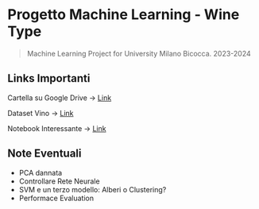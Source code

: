 # Progetto Machine Learning - Wine Type

> Machine Learning Project for University Milano Bicocca. 2023-2024

## Links Importanti

Cartella su Google Drive -> [Link](https://drive.google.com/drive/folders/1n9fps5BMkl3JZvavW-G9S24-5QueV1nS?usp=drive_link)

Dataset Vino -> [Link](https://www.kaggle.com/datasets/rajyellow46/wine-quality)

Notebook Interessante -> [Link](https://www.kaggle.com/code/haimgoldfisher/wine-type-classifier)

## Note Eventuali

- PCA dannata
- Controllare Rete Neurale
- SVM e un terzo modello: Alberi o Clustering?
- Performace Evaluation

